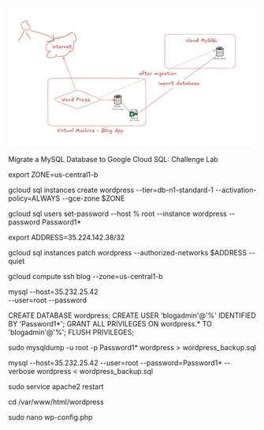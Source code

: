



 ![Image Alt](https://github.com/anudishu/google-Labs/blob/9c295a40d87c277f19b72affdb7de59017e25454/Screenshot%202025-01-27%20162237.jpg)

Migrate a MySQL Database to Google Cloud SQL: Challenge Lab


export ZONE=us-central1-b


gcloud sql instances create wordpress --tier=db-n1-standard-1 --activation-policy=ALWAYS --gce-zone $ZONE


gcloud sql users set-password --host % root --instance wordpress --password Password1*


export ADDRESS=35.224.142.38/32


gcloud sql instances patch wordpress --authorized-networks $ADDRESS --quiet


gcloud compute ssh blog --zone=us-central1-b



mysql --host=35.232.25.42 \
    --user=root --password
  

CREATE DATABASE wordpress;
CREATE USER 'blogadmin'@'%' IDENTIFIED BY 'Password1*';
GRANT ALL PRIVILEGES ON wordpress.* TO 'blogadmin'@'%';
FLUSH PRIVILEGES;



sudo mysqldump -u root -p Password1* wordpress > wordpress_backup.sql



mysql --host=35.232.25.42 --user=root --password=Password1* --verbose wordpress < wordpress_backup.sql




sudo service apache2 restart


cd /var/www/html/wordpress



sudo nano wp-config.php 
